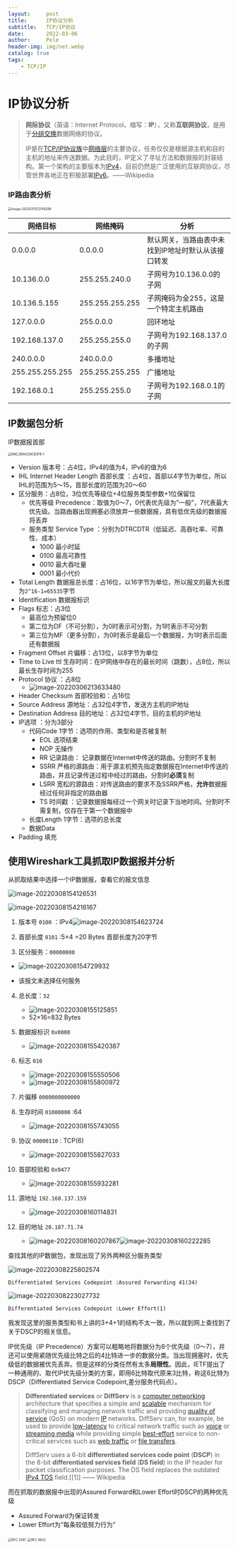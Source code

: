 ```yaml
---
layout:     post
title:      IP协议分析
subtitle:   TCP/IP协议
date:       2022-03-06
author:     Pele
header-img: img/net.webp
catalog: true
tags:
    - TCP/IP
---
```


# IP协议分析

> **网际协议**（英语：Internet Protocol，缩写：**IP**），又称**互联网协议**，是用于[分组交换](https://zh.wikipedia.org/wiki/封包交換)数据网络的协议。
>
> IP是在[TCP/IP协议族](https://zh.wikipedia.org/wiki/TCP/IP协议族)中[网络层](https://zh.wikipedia.org/wiki/网络层)的主要协议，任务仅仅是根据源主机和目的主机的地址来传送数据。为此目的，IP定义了寻址方法和数据报的封装结构。第一个架构的主要版本为[IPv4](https://zh.wikipedia.org/wiki/IPv4)，目前仍然是广泛使用的互联网协议，尽管世界各地正在积极部署[IPv6](https://zh.wikipedia.org/wiki/IPv6)。——Wikipedia

### IP路由表分析



<img src="https://pele-images.oss-cn-hangzhou.aliyuncs.com/images/image-20220311212114299.png" alt="image-20220311212114299" style="zoom:50%;" />



| 网络目标        | 网络掩码        | 分析                                               |
| --------------- | --------------- | -------------------------------------------------- |
| 0.0.0.0         | 0.0.0.0         | 默认网关，当路由表中未找到IP地址时默认从该接口转发 |
| 10.136.0.0      | 255.255.240.0   | 子网号为10.136.0.0的子网                           |
| 10.136.5.155    | 255.255.255.255 | 子网掩码为全255，这是一个特定主机路由              |
| 127.0.0.0       | 255.0.0.0       | 回环地址                                           |
| 192.168.137.0   | 255.255.255.0   | 子网号为192.168.137.0的子网                        |
| 240.0.0.0       | 240.0.0.0       | 多播地址                                           |
| 255.255.255.255 | 255.255.255.255 | 广播地址                                           |
| 192.168.0.1     | 255.255.255.0   | 子网号为192.168.0.1的子网                          |

## IP数据包分析

IP数据报首部

<img src="https://pele-images.oss-cn-hangzhou.aliyuncs.com/images/IMG_1B94228CB3FB-1.jpeg" alt="IMG_1B94228CB3FB-1" style="zoom:50%;" />

+ Version 版本号：占4位，IPv4的值为4，IPv6的值为6
+ IHL Internet Header Length 首部长度 ：占4位，首部以4字节为单位，所以IHL的范围为5～15，首部长度的范围为20～60
+ 区分服务：占8位，3位优先等级位+4位服务类型参数+1位保留位
  + 优先等级 Precedence：取值为0～7，0代表优先级为”一般”，7代表最大优先级。当路由器出现拥塞必须放弃一些数据报，具有低优先级的数据报将丢弃
  + 服务类型 Service Type ：分别为DTRCDTR（低延迟、高吞吐率、可靠性、成本）
    + 1000 最小时延
    + 0100 最高可靠性
    + 0010 最大吞吐量
    + 0001 最小代价
+ Total Length 数据报总长度：占16位，以16字节为单位，所以报文的最大长度为`2^16-1=65535`字节
+ Identification 数据报标识
+ Flags 标志：占3位
  + 最高位为预留位0
  + 第二位为DF（不可分割），为0时表示可分割，为1时表示不可分割
  + 第三位为MF（更多分割），为0时表示是最后一个数据报，为1时表示后面还有数据报
+ Fragment Offset 片偏移：占13位，以8字节为单位
+ Time to Live ttl 生存时间：在IP网络中存在的最长时间（跳数），占8位，所以最长生存时间为255
+ Protocol 协议 ：占8位
  + ![image-20220306213633480](https://pele-images.oss-cn-hangzhou.aliyuncs.com/images/image-20220306213633480.png)
+ Header Checksum 首部校验和：占16位
+ Source Address 源地址：占32位4字节，发送方主机的IP地址
+ Destination Address 目的地址：占32位4字节，目的主机的IP地址
+ IP选项 ：分为3部分
  + 代码Code 1字节：选项的作用、类型和是否被复制
    + EOL 选项结束
    + NOP 无操作
    + RR 记录路由： 记录数据在Internet中传送的路由。分割时不复制
    + SSRR 严格的源路由：用于源主机预先指定数据报在Internet中传送的路由，并且记录传送过程中经过的路由。分割时**必须**复制
    + LSRR 宽松的源路由：对传送路由的要求不及SSRR严格，**允许**数据报经过任何非指定的路由器
    + TS 时间戳 ：记录数据报每经过一个网关时记录下当地时间。分割时不需复制，仅存在于第一个数据报中
  + 长度Length 1字节：选项的总长度
  + 数据Data
+ Padding 填充





## 使用Wireshark工具抓取IP数据报并分析

从抓取结果中选择一个IP数据报，查看它的报文信息

![image-20220308154126531](https://pele-images.oss-cn-hangzhou.aliyuncs.com/images/image-20220308154126531.png)

![image-20220308154216167](https://pele-images.oss-cn-hangzhou.aliyuncs.com/images/image-20220308154216167.png)

1. 版本号  `0100` ：IPv4![image-20220308154623724](https://pele-images.oss-cn-hangzhou.aliyuncs.com/images/image-20220308154623724.png)

2. 首部长度 `0101` :5×4 =20 Bytes 首部长度为20字节

3.  区分服务：`00000000`

   + ![image-20220308154729932](https://pele-images.oss-cn-hangzhou.aliyuncs.com/images/image-20220308154729932.png)

   + 该报文未选择任何服务

4. 总长度：`52`

   + ![image-20220308155125851](https://pele-images.oss-cn-hangzhou.aliyuncs.com/images/image-20220308155125851.png)
   + 52×16=832 Bytes

5. 数据报标识 `0x0000`

   + ![image-20220308155420387](https://pele-images.oss-cn-hangzhou.aliyuncs.com/images/image-20220308155420387.png)

6. 标志 `010`

   + ![image-20220308155550506](https://pele-images.oss-cn-hangzhou.aliyuncs.com/images/image-20220308155550506.png)
   + ![image-20220308155800972](https://pele-images.oss-cn-hangzhou.aliyuncs.com/images/image-20220308155800972.png)

7. 片偏移 `0000000000000`

8. 生存时间 `01000000` :64

   + ![image-20220308155743055](https://pele-images.oss-cn-hangzhou.aliyuncs.com/images/image-20220308155743055.png)

9. 协议 `00000110` : TCP(6)

   + ![image-20220308155827033](https://pele-images.oss-cn-hangzhou.aliyuncs.com/images/image-20220308155827033.png)

10. 首部校验和 `0x9477`

    + ![image-20220308155932281](https://pele-images.oss-cn-hangzhou.aliyuncs.com/images/image-20220308155932281.png)

11. 源地址 `192.168.137.159`

    + ![image-20220308160114831](https://pele-images.oss-cn-hangzhou.aliyuncs.com/images/image-20220308160114831.png)

12. 目的地址 `20.187.71.74`

    + ![image-20220308160207867](https://pele-images.oss-cn-hangzhou.aliyuncs.com/images/image-20220308160207867.png)![image-20220308160222285](https://pele-images.oss-cn-hangzhou.aliyuncs.com/images/image-20220308160222285.png)



查找其他的IP数据包，发现出现了另外两种区分服务类型

![image-20220308225802574](https://pele-images.oss-cn-hangzhou.aliyuncs.com/images/image-20220308225802574.png)

`Differentiated Services Codepoint :Assured Forwarding 41(34)`



![image-20220308223027732](https://pele-images.oss-cn-hangzhou.aliyuncs.com/images/image-20220308223027732.png)

`Differentiated Services Codepoint :Lower Effort(1)`



我发现这里的服务类型和书上讲的3+4+1的结构不太一致，所以就到网上查找到了关于DSCP的相关信息。

IP优先级（IP Precedence）方案可以粗略地将数据分为8个优先级（0～7），并还可以使用紧随优先级比特之后的4比特进一步的数据分类。当出现拥塞时，优先级低的数据被优先丢弃。但是这样的分类任然有太多**局限性**。因此，IETF提出了一种通用的、取代IP优先级分类的方案，即用6比特取代原来3比特，称这6比特为DSCP（Differentiated Service Codepoint,差分服务代码点）。

> **Differentiated services** or **DiffServ** is a [computer networking](https://en.wikipedia.org/wiki/Computer_networking) architecture that specifies a simple and [scalable](https://en.wikipedia.org/wiki/Scalable) mechanism for classifying and managing network traffic and providing [quality of service](https://en.wikipedia.org/wiki/Quality_of_service) (QoS) on modern [IP](https://en.wikipedia.org/wiki/Internet_Protocol) networks. DiffServ can, for example, be used to provide [low-latency](https://en.wikipedia.org/wiki/Network_delay) to critical network traffic such as [voice](https://en.wikipedia.org/wiki/Voice_over_IP) or [streaming media](https://en.wikipedia.org/wiki/Streaming_media) while providing simple [best-effort](https://en.wikipedia.org/wiki/Best_effort_delivery) service to non-critical services such as [web traffic](https://en.wikipedia.org/wiki/Web_traffic) or [file transfers](https://en.wikipedia.org/wiki/File_transfer).
>
> DiffServ uses a 6-bit **differentiated services code point** (**DSCP**) in the 8-bit **differentiated services field** (**DS field**) in the IP header for packet classification purposes. The DS field replaces the outdated [IPv4 TOS](https://en.wikipedia.org/wiki/Type_of_service) field.[[1\]] —— Wikipedia



而在抓取的数据报中出现的Assured Forward和Lower Effort时DSCP的两种优先级

+ Assured Forward为保证转发
+ Lower Effort为“每条较低努力行为”

<img src="https://pele-images.oss-cn-hangzhou.aliyuncs.com/images/image-20220308225218008.png" alt="RFC 2597" style="zoom:50%;" />

<img src="https://pele-images.oss-cn-hangzhou.aliyuncs.com/images/image-20220308225302791.png" alt="RFC 8622" style="zoom:50%;" />
